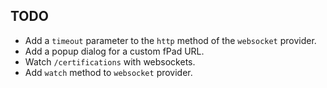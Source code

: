 TODO
---
  - Add a `timeout` parameter to the `http` method of the `websocket` provider.
  - Add a popup dialog for a custom fPad URL.
  - Watch `/certifications` with websockets.
  - Add `watch` method to `websocket` provider.
